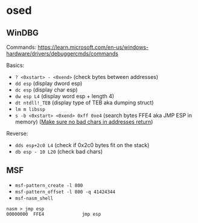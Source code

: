 # osed

## WinDBG

Commands: https://learn.microsoft.com/en-us/windows-hardware/drivers/debuggercmds/commands

Basics:

* `? <0xstart> - <0xend>` (check bytes between addresses)
* `dd esp` (display dword esp)
* `dc esp` (display char esp)
* `dw esp L4` (display word esp + length 4)
* `dt ntdll!_TEB` (display type of TEB aka dumping struct)
* `lm m libssp`
* `s -b <0xstart> <0xend> 0xff 0xe4` (search bytes FFE4 aka JMP ESP in memory) (<u>Make sure no bad chars in addresses return</u>)

Reverse:

* `dds esp+2c0 L4` (check if 0x2c0 bytes fit on the stack)
* `db esp - 10 L20` (check bad chars)

## MSF

* `msf-pattern_create -l 800`
* `msf-pattern_offset -l 800 -q 41424344`
* `msf-nasm_shell`
```
nasm > jmp esp
00000000  FFE4              jmp esp
```
